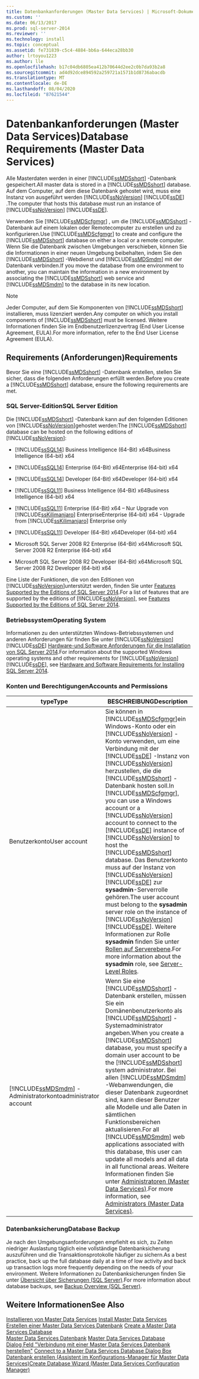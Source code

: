 ```yaml
---
title: Datenbankanforderungen (Master Data Services) | Microsoft-Dokumentation
ms.custom: ''
ms.date: 06/13/2017
ms.prod: sql-server-2014
ms.reviewer: ''
ms.technology: install
ms.topic: conceptual
ms.assetid: fe731839-c5c4-4884-bb6a-644eca28bb30
author: lrtoyou1223
ms.author: lle
ms.openlocfilehash: b17c04db6805ea412b70644d2ee2c0b7da93b2a8
ms.sourcegitcommit: ad4d92dce894592a259721a1571b1d8736abacdb
ms.translationtype: MT
ms.contentlocale: de-DE
ms.lasthandoff: 08/04/2020
ms.locfileid: "87621544"
---
```

# <a name="database-requirements-master-data-services"></a><span data-ttu-id="14f0b-102">Datenbankanforderungen (Master Data Services)</span><span class="sxs-lookup"><span data-stu-id="14f0b-102">Database Requirements (Master Data Services)</span></span>
  <span data-ttu-id="14f0b-103">Alle Masterdaten werden in einer [!INCLUDE[ssMDSshort](../../includes/ssmdsshort-md.md)] -Datenbank gespeichert.</span><span class="sxs-lookup"><span data-stu-id="14f0b-103">All master data is stored in a [!INCLUDE[ssMDSshort](../../includes/ssmdsshort-md.md)] database.</span></span> <span data-ttu-id="14f0b-104">Auf dem Computer, auf dem diese Datenbank gehostet wird, muss eine Instanz von ausgeführt werden [!INCLUDE[ssNoVersion](../../includes/ssnoversion-md.md)] [!INCLUDE[ssDE](../../includes/ssde-md.md)] .</span><span class="sxs-lookup"><span data-stu-id="14f0b-104">The computer that hosts this database must run an instance of [!INCLUDE[ssNoVersion](../../includes/ssnoversion-md.md)] [!INCLUDE[ssDE](../../includes/ssde-md.md)].</span></span>  
  
 <span data-ttu-id="14f0b-105">Verwenden Sie [!INCLUDE[ssMDScfgmgr](../../includes/ssmdscfgmgr-md.md)] , um die [!INCLUDE[ssMDSshort](../../includes/ssmdsshort-md.md)] -Datenbank auf einem lokalen oder Remotecomputer zu erstellen und zu konfigurieren.</span><span class="sxs-lookup"><span data-stu-id="14f0b-105">Use [!INCLUDE[ssMDScfgmgr](../../includes/ssmdscfgmgr-md.md)] to create and configure the [!INCLUDE[ssMDSshort](../../includes/ssmdsshort-md.md)] database on either a local or a remote computer.</span></span> <span data-ttu-id="14f0b-106">Wenn Sie die Datenbank zwischen Umgebungen verschieben, können Sie die Informationen in einer neuen Umgebung beibehalten, indem Sie den [!INCLUDE[ssMDSshort](../../includes/ssmdsshort-md.md)] -Webdienst und [!INCLUDE[ssMDSmdm](../../includes/ssmdsmdm-md.md)] mit der Datenbank verbinden.</span><span class="sxs-lookup"><span data-stu-id="14f0b-106">If you move the database from one environment to another, you can maintain the information in a new environment by associating the [!INCLUDE[ssMDSshort](../../includes/ssmdsshort-md.md)] web service and [!INCLUDE[ssMDSmdm](../../includes/ssmdsmdm-md.md)] to the database in its new location.</span></span>  
  
> [!NOTE]  
>  <span data-ttu-id="14f0b-107">Jeder Computer, auf dem Sie Komponenten von [!INCLUDE[ssMDSshort](../../includes/ssmdsshort-md.md)] installieren, muss lizenziert werden.</span><span class="sxs-lookup"><span data-stu-id="14f0b-107">Any computer on which you install components of [!INCLUDE[ssMDSshort](../../includes/ssmdsshort-md.md)] must be licensed.</span></span> <span data-ttu-id="14f0b-108">Weitere Informationen finden Sie im Endbenutzerlizenzvertrag (End User License Agreement, EULA).</span><span class="sxs-lookup"><span data-stu-id="14f0b-108">For more information, refer to the End User License Agreement (EULA).</span></span>  
  
## <a name="requirements"></a><span data-ttu-id="14f0b-109">Requirements (Anforderungen)</span><span class="sxs-lookup"><span data-stu-id="14f0b-109">Requirements</span></span>  
 <span data-ttu-id="14f0b-110">Bevor Sie eine [!INCLUDE[ssMDSshort](../../includes/ssmdsshort-md.md)] -Datenbank erstellen, stellen Sie sicher, dass die folgenden Anforderungen erfüllt werden.</span><span class="sxs-lookup"><span data-stu-id="14f0b-110">Before you create a [!INCLUDE[ssMDSshort](../../includes/ssmdsshort-md.md)] database, ensure the following requirements are met.</span></span>  
  
### <a name="sql-server-edition"></a><span data-ttu-id="14f0b-111">SQL Server-Edition</span><span class="sxs-lookup"><span data-stu-id="14f0b-111">SQL Server Edition</span></span>  
 <span data-ttu-id="14f0b-112">Die [!INCLUDE[ssMDSshort](../../includes/ssmdsshort-md.md)] -Datenbank kann auf den folgenden Editionen von [!INCLUDE[ssNoVersion](../../includes/ssnoversion-md.md)]gehostet werden:</span><span class="sxs-lookup"><span data-stu-id="14f0b-112">The [!INCLUDE[ssMDSshort](../../includes/ssmdsshort-md.md)] database can be hosted on the following editions of [!INCLUDE[ssNoVersion](../../includes/ssnoversion-md.md)]:</span></span>  
  
-   [!INCLUDE[ssSQL14](../../includes/sssql14-md.md)] <span data-ttu-id="14f0b-113">Business Intelligence (64-Bit) x64</span><span class="sxs-lookup"><span data-stu-id="14f0b-113">Business Intelligence (64-bit) x64</span></span>  
  
-   [!INCLUDE[ssSQL14](../../includes/sssql14-md.md)] <span data-ttu-id="14f0b-114">Enterprise (64-Bit) x64</span><span class="sxs-lookup"><span data-stu-id="14f0b-114">Enterprise (64-bit) x64</span></span>  
  
-   [!INCLUDE[ssSQL14](../../includes/sssql14-md.md)] <span data-ttu-id="14f0b-115">Developer (64-Bit) x64</span><span class="sxs-lookup"><span data-stu-id="14f0b-115">Developer (64-bit) x64</span></span>  
  
-   [!INCLUDE[ssSQL11](../../includes/sssql11-md.md)] <span data-ttu-id="14f0b-116">Business Intelligence (64-Bit) x64</span><span class="sxs-lookup"><span data-stu-id="14f0b-116">Business Intelligence (64-bit) x64</span></span>  
  
-   [!INCLUDE[ssSQL11](../../includes/sssql11-md.md)] <span data-ttu-id="14f0b-117">Enterprise (64-Bit) x64 – Nur Upgrade von [!INCLUDE[ssKilimanjaro](../../includes/sskilimanjaro-md.md)] Enterprise</span><span class="sxs-lookup"><span data-stu-id="14f0b-117">Enterprise (64-bit) x64 - Upgrade from [!INCLUDE[ssKilimanjaro](../../includes/sskilimanjaro-md.md)] Enterprise only</span></span>  
  
-   [!INCLUDE[ssSQL11](../../includes/sssql11-md.md)] <span data-ttu-id="14f0b-118">Developer (64-Bit) x64</span><span class="sxs-lookup"><span data-stu-id="14f0b-118">Developer (64-bit) x64</span></span>  
  
-   <span data-ttu-id="14f0b-119">Microsoft SQL Server 2008 R2 Enterprise (64-Bit) x64</span><span class="sxs-lookup"><span data-stu-id="14f0b-119">Microsoft SQL Server 2008 R2 Enterprise (64-bit) x64</span></span>  
  
-   <span data-ttu-id="14f0b-120">Microsoft SQL Server 2008 R2 Developer (64-Bit) x64</span><span class="sxs-lookup"><span data-stu-id="14f0b-120">Microsoft SQL Server 2008 R2 Developer (64-bit) x64</span></span>  
  
 <span data-ttu-id="14f0b-121">Eine Liste der Funktionen, die von den Editionen von [!INCLUDE[ssNoVersion](../../includes/ssnoversion-md.md)]unterstützt werden, finden Sie unter [Features Supported by the Editions of SQL Server 2014](../../getting-started/features-supported-by-the-editions-of-sql-server-2014.md).</span><span class="sxs-lookup"><span data-stu-id="14f0b-121">For a list of features that are supported by the editions of [!INCLUDE[ssNoVersion](../../includes/ssnoversion-md.md)], see [Features Supported by the Editions of SQL Server 2014](../../getting-started/features-supported-by-the-editions-of-sql-server-2014.md).</span></span>  
  
### <a name="operating-system"></a><span data-ttu-id="14f0b-122">Betriebssystem</span><span class="sxs-lookup"><span data-stu-id="14f0b-122">Operating System</span></span>  
 <span data-ttu-id="14f0b-123">Informationen zu den unterstützten Windows-Betriebssystemen und anderen Anforderungen für finden Sie unter [!INCLUDE[ssNoVersion](../../includes/ssnoversion-md.md)] [!INCLUDE[ssDE](../../includes/ssde-md.md)] [Hardware-und Software Anforderungen für die Installation von SQL Server 2014](../../sql-server/install/hardware-and-software-requirements-for-installing-sql-server.md).</span><span class="sxs-lookup"><span data-stu-id="14f0b-123">For information about the supported Windows operating systems and other requirements for [!INCLUDE[ssNoVersion](../../includes/ssnoversion-md.md)] [!INCLUDE[ssDE](../../includes/ssde-md.md)], see [Hardware and Software Requirements for Installing SQL Server 2014](../../sql-server/install/hardware-and-software-requirements-for-installing-sql-server.md).</span></span>  
  
### <a name="accounts-and-permissions"></a><span data-ttu-id="14f0b-124">Konten und Berechtigungen</span><span class="sxs-lookup"><span data-stu-id="14f0b-124">Accounts and Permissions</span></span>  
  
|<span data-ttu-id="14f0b-125">type</span><span class="sxs-lookup"><span data-stu-id="14f0b-125">Type</span></span>|<span data-ttu-id="14f0b-126">BESCHREIBUNG</span><span class="sxs-lookup"><span data-stu-id="14f0b-126">Description</span></span>|  
|----------|-----------------|  
|<span data-ttu-id="14f0b-127">Benutzerkonto</span><span class="sxs-lookup"><span data-stu-id="14f0b-127">User account</span></span>|<span data-ttu-id="14f0b-128">Sie können in [!INCLUDE[ssMDScfgmgr](../../includes/ssmdscfgmgr-md.md)]ein Windows-Konto oder ein [!INCLUDE[ssNoVersion](../../includes/ssnoversion-md.md)] -Konto verwenden, um eine Verbindung mit der [!INCLUDE[ssDE](../../includes/ssde-md.md)] -Instanz von [!INCLUDE[ssNoVersion](../../includes/ssnoversion-md.md)] herzustellen, die die [!INCLUDE[ssMDSshort](../../includes/ssmdsshort-md.md)] -Datenbank hosten soll.</span><span class="sxs-lookup"><span data-stu-id="14f0b-128">In [!INCLUDE[ssMDScfgmgr](../../includes/ssmdscfgmgr-md.md)], you can use a Windows account or a [!INCLUDE[ssNoVersion](../../includes/ssnoversion-md.md)] account to connect to the [!INCLUDE[ssDE](../../includes/ssde-md.md)] instance of [!INCLUDE[ssNoVersion](../../includes/ssnoversion-md.md)] to host the [!INCLUDE[ssMDSshort](../../includes/ssmdsshort-md.md)] database.</span></span> <span data-ttu-id="14f0b-129">Das Benutzerkonto muss auf der Instanz von [!INCLUDE[ssNoVersion](../../includes/ssnoversion-md.md)] [!INCLUDE[ssDE](../../includes/ssde-md.md)] zur **sysadmin**-Serverrolle gehören.</span><span class="sxs-lookup"><span data-stu-id="14f0b-129">The user account must belong to the **sysadmin** server role on the instance of [!INCLUDE[ssNoVersion](../../includes/ssnoversion-md.md)] [!INCLUDE[ssDE](../../includes/ssde-md.md)].</span></span> <span data-ttu-id="14f0b-130">Weitere Informationen zur Rolle **sysadmin** finden Sie unter [Rollen auf Serverebene](../../relational-databases/security/authentication-access/server-level-roles.md).</span><span class="sxs-lookup"><span data-stu-id="14f0b-130">For more information about the **sysadmin** role, see [Server-Level Roles](../../relational-databases/security/authentication-access/server-level-roles.md).</span></span>|  
|[!INCLUDE[ssMDSmdm](../../includes/ssmdsmdm-md.md)] <span data-ttu-id="14f0b-131">-Administratorkonto</span><span class="sxs-lookup"><span data-stu-id="14f0b-131">administrator account</span></span>|<span data-ttu-id="14f0b-132">Wenn Sie eine [!INCLUDE[ssMDSshort](../../includes/ssmdsshort-md.md)] -Datenbank erstellen, müssen Sie ein Domänenbenutzerkonto als [!INCLUDE[ssMDSshort](../../includes/ssmdsshort-md.md)] -Systemadministrator angeben.</span><span class="sxs-lookup"><span data-stu-id="14f0b-132">When you create a [!INCLUDE[ssMDSshort](../../includes/ssmdsshort-md.md)] database, you must specify a domain user account to be the [!INCLUDE[ssMDSshort](../../includes/ssmdsshort-md.md)] system administrator.</span></span> <span data-ttu-id="14f0b-133">Bei allen [!INCLUDE[ssMDSmdm](../../includes/ssmdsmdm-md.md)] -Webanwendungen, die dieser Datenbank zugeordnet sind, kann dieser Benutzer alle Modelle und alle Daten in sämtlichen Funktionsbereichen aktualisieren.</span><span class="sxs-lookup"><span data-stu-id="14f0b-133">For all [!INCLUDE[ssMDSmdm](../../includes/ssmdsmdm-md.md)] web applications associated with this database, this user can update all models and all data in all functional areas.</span></span> <span data-ttu-id="14f0b-134">Weitere Informationen finden Sie unter [Administratoren &#40;Master Data Services&#41;](../administrators-master-data-services.md).</span><span class="sxs-lookup"><span data-stu-id="14f0b-134">For more information, see [Administrators &#40;Master Data Services&#41;](../administrators-master-data-services.md).</span></span>|  
  
### <a name="database-backup"></a><span data-ttu-id="14f0b-135">Datenbanksicherung</span><span class="sxs-lookup"><span data-stu-id="14f0b-135">Database Backup</span></span>  
 <span data-ttu-id="14f0b-136">Je nach den Umgebungsanforderungen empfiehlt es sich, zu Zeiten niedriger Auslastung täglich eine vollständige Datenbanksicherung auszuführen und die Transaktionsprotokolle häufiger zu sichern.</span><span class="sxs-lookup"><span data-stu-id="14f0b-136">As a best practice, back up the full database daily at a time of low activity and back up transaction logs more frequently depending on the needs of your environment.</span></span> <span data-ttu-id="14f0b-137">Weitere Informationen zu Datenbanksicherungen finden Sie unter [Übersicht über Sicherungen &#40;SQL Server&#41;](../../relational-databases/backup-restore/backup-overview-sql-server.md).</span><span class="sxs-lookup"><span data-stu-id="14f0b-137">For more information about database backups, see [Backup Overview &#40;SQL Server&#41;](../../relational-databases/backup-restore/backup-overview-sql-server.md).</span></span>  
  
## <a name="see-also"></a><span data-ttu-id="14f0b-138">Weitere Informationen</span><span class="sxs-lookup"><span data-stu-id="14f0b-138">See Also</span></span>  
 <span data-ttu-id="14f0b-139">[Installieren von Master Data Services](install-master-data-services.md) </span><span class="sxs-lookup"><span data-stu-id="14f0b-139">[Install Master Data Services](install-master-data-services.md) </span></span>  
 <span data-ttu-id="14f0b-140">[Erstellen einer Master Data Services Datenbank](create-a-master-data-services-database.md) </span><span class="sxs-lookup"><span data-stu-id="14f0b-140">[Create a Master Data Services Database](create-a-master-data-services-database.md) </span></span>  
 <span data-ttu-id="14f0b-141">[Master Data Services Datenbank](../master-data-services-database.md) </span><span class="sxs-lookup"><span data-stu-id="14f0b-141">[Master Data Services Database](../master-data-services-database.md) </span></span>  
 <span data-ttu-id="14f0b-142">[Dialog Feld "Verbindung mit einer Master Data Services Datenbank herstellen"](../connect-to-a-master-data-services-database-dialog-box.md) </span><span class="sxs-lookup"><span data-stu-id="14f0b-142">[Connect to a Master Data Services Database Dialog Box](../connect-to-a-master-data-services-database-dialog-box.md) </span></span>  
 [<span data-ttu-id="14f0b-143">Datenbank erstellen (Assistent im Konfigurations-Manager für Master Data Services)</span><span class="sxs-lookup"><span data-stu-id="14f0b-143">Create Database Wizard &#40;Master Data Services Configuration Manager&#41;</span></span>](../create-database-wizard-master-data-services-configuration-manager.md)  
  
  

